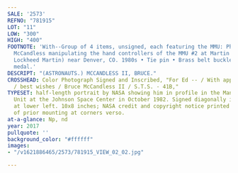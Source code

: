 ```yaml
---
SALE: '2573'
REFNO: "781915"
LOT: "11"
LOW: "300"
HIGH: "400"
FOOTNOTE: 'With--Group of 4 items, unsigned, each featuring the MMU: Photograph, showing
  McCandless manipulating the hand controllers of the MMU #2 at Martin Marietta (now
  Lockheed Martin) near Denver, CO. 1980s • Tie pin • Brass belt buckle • Brass two-sided
  medal.'
DESCRIPT: "(ASTRONAUTS.) MCCANDLESS II, BRUCE."
CROSSHEAD: Color Photograph Signed and Inscribed, "For Ed -- / With appreciation &
  / best wishes / Bruce McCandless II / S.T.S. - 41B,"
TYPESET: half-length portrait by NASA showing him in profile in the Manned Maneuvering
  Unit at the Johnson Space Center in October 1982. Signed diagonally in the image
  at lower left. 10x8 inches; NASA credit and copyright notice printed on verso, remnants
  of prior mounting at corners verso.
at-a-glance: Np, nd
year: 2017
pullquote: ''
background_color: "#ffffff"
images:
- "/v1621886465/2573/781915_VIEW_02_02.jpg"

---
```

